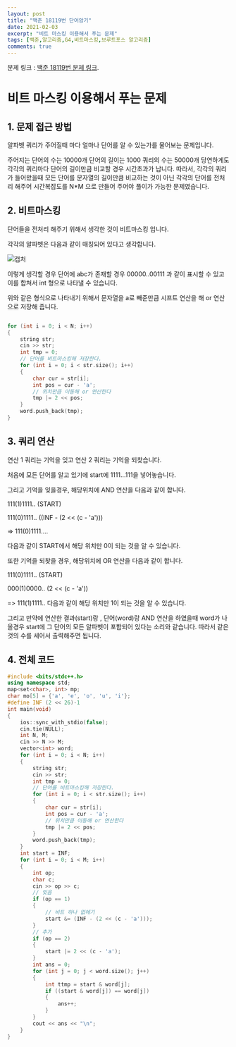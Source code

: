 ```yaml
---
layout: post
title: "백준 18119번 단어암기"
date: 2021-02-03
excerpt: "비트 마스킹 이용해서 푸는 문제"
tags: [백준,알고리즘,G4,비트마스킹,브루트포스 알고리즘]
comments: true
---
```


문제 링크 : [백준 18119번 문제 링크](https://www.acmicpc.net/problem/18119).

# 비트 마스킹 이용해서 푸는 문제

## 1. 문제 접근 방법

알파벳 쿼리가 주어질때 마다 얼마나 단어를 알 수 있는가를 물어보는 문제입니다.

주어지는 단어의 수는 10000개 단어의 길이는 1000 쿼리의 수는 50000개 
당연하게도 각각의 쿼리마다 단어의 길이만큼 비교할 경우 시간초과가 납니다.
따라서, 각각의 쿼리가 들어왔을때 모든 단어를 문자열의 길이만큼 비교하는 것이 아닌
각각의 단어를 전처리 해주어 시간복잡도를 N*M 으로 만들어 주어야 풀이가 가능한 문제였습니다.


 ## 2. 비트마스킹

 단어들을 전처리 해주기 위해서 생각한 것이 비트마스킹 입니다. 

 각각의 알파벳은 다음과 같이 매칭되어 있다고 생각합니다.

![캡처](https://user-images.githubusercontent.com/44061558/106718750-ce4e9d80-6644-11eb-9cf1-7e7d37e640e7.PNG)


 이렇게 생각할 경우 단어에 abc가 존재할 경우 00000..00111 과 같이 표시할 수 있고 이를
 합쳐서 int 형으로 나타낼 수 있습니다.

 위와 같은 형식으로 나타내기 위해서 문자열을 a로 빼준만큼 시프트 연산을 해
 or 연산으로 저장해 줍니다.

```c++

for (int i = 0; i < N; i++)
{
    string str;
    cin >> str;
    int tmp = 0;
    // 단어를 비트마스킹해 저장한다.
    for (int i = 0; i < str.size(); i++)
    {
        char cur = str[i];
        int pos = cur - 'a';
        // 위치만큼 이동해 or 연산한다
        tmp |= 2 << pos;
    }
    word.push_back(tmp);
}

```


## 3. 쿼리 연산

연산 1 쿼리는 기억을 잊고 연산 2 쿼리는 기억을 되찾습니다.

처음에 모든 단어를 알고 있기에 start에 1111...111을 넣어놓습니다.

그리고 기억을 잊을경우, 해당위치에 AND 연산을 다음과 같이 합니다.

111(1)1111.. (START)

111(0)1111.. ((INF - (2 << (c - 'a')))

=> 111(0)1111....

다음과 같이 START에서 해당 위치만 0이 되는 것을 알 수 있습니다.


또한 기억을 되찾을 경우, 해당위치에 OR 연산을 다음과 같이 합니다.

111(0)1111.. (START)

000(1)0000.. (2 << (c - 'a'))

=> 111(1)1111.. 다음과 같이 해당 위치만 1이 되는 것을 알 수 있습니다.

그리고 만약에 연산한 결과(start)랑 , 단어(word)랑 AND 연산을 하였을때 word가 나올경우 start에 그 단어의 모든 알파벳이 포함되어 있다는 소리와 같습니다. 따라서 같은 것의 수를 세어서 출력해주면 됩니다.



## 4. 전체 코드
```c++
#include <bits/stdc++.h>
using namespace std;
map<set<char>, int> mp;
char mo[5] = {'a', 'e', 'o', 'u', 'i'};
#define INF (2 << 26)-1
int main(void)
{
    ios::sync_with_stdio(false);
    cin.tie(NULL);
    int N, M;
    cin >> N >> M;
    vector<int> word;
    for (int i = 0; i < N; i++)
    {
        string str;
        cin >> str;
        int tmp = 0;
        // 단어를 비트마스킹해 저장한다.
        for (int i = 0; i < str.size(); i++)
        {
            char cur = str[i];
            int pos = cur - 'a';
            // 위치만큼 이동해 or 연산한다
            tmp |= 2 << pos;
        }
        word.push_back(tmp);
    }
    int start = INF;
    for (int i = 0; i < M; i++)
    {
        int op;
        char c;
        cin >> op >> c;
        // 잊음
        if (op == 1)
        {
            // 비트 하나 없에기
            start &= (INF - (2 << (c - 'a')));
        }
        // 추가
        if (op == 2)
        {
            start |= 2 << (c - 'a');
        }
        int ans = 0;
        for (int j = 0; j < word.size(); j++)
        {
            int ttmp = start & word[j];
            if ((start & word[j]) == word[j])
            {
                ans++;
            }
        }
        cout << ans << "\n";
    }
}
```
